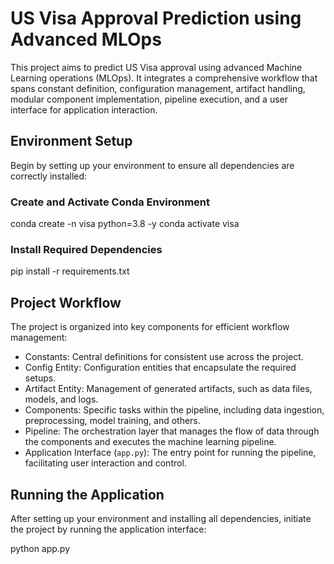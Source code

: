 # US Visa Approval Prediction using Advanced MLOps

This project aims to predict US Visa approval using advanced Machine Learning operations (MLOps). It integrates a comprehensive workflow that spans constant definition, configuration management, artifact handling, modular component implementation, pipeline execution, and a user interface for application interaction.

## Environment Setup

Begin by setting up your environment to ensure all dependencies are correctly installed:

### Create and Activate Conda Environment

conda create -n visa python=3.8 -y
conda activate visa


### Install Required Dependencies


pip install -r requirements.txt


## Project Workflow

The project is organized into key components for efficient workflow management:

- Constants: Central definitions for consistent use across the project.
- Config Entity: Configuration entities that encapsulate the required setups.
- Artifact Entity: Management of generated artifacts, such as data files, models, and logs.
- Components: Specific tasks within the pipeline, including data ingestion, preprocessing, model training, and others.
- Pipeline: The orchestration layer that manages the flow of data through the components and executes the machine learning pipeline.
- Application Interface (`app.py`): The entry point for running the pipeline, facilitating user interaction and control.

## Running the Application

After setting up your environment and installing all dependencies, initiate the project by running the application interface:

python app.py
